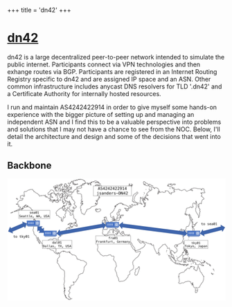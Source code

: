 +++
title = 'dn42'
+++

# [dn42](https://wiki.dn42.us/Home)

dn42 is a large decentralized peer-to-peer network intended to simulate the public internet. Participants connect via VPN technologies and then exhange routes via BGP. Participants are registered in an Internet Routing Registry specific to dn42 and are assigned IP space and an ASN. Other common infrastructure includes anycast DNS resolvers for TLD '.dn42' and a Certificate Authority for internally hosted resources.

I run and maintain AS4242422914 in order to give myself some hands-on experience with the bigger picture of setting up and managing an independent ASN and I find this to be a valuable perspective into problems and solutions that I may not have a chance to see from the NOC. Below, I'll detail the architecture and design and some of the decisions that went into it.

## Backbone



![topographical map of AS4242422914](dn42map.png)
